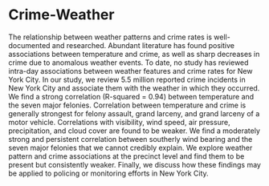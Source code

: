 # Crime-Weather

The relationship between weather patterns and crime rates is well-documented and researched. Abundant literature has found positive associations between temperature and crime, as well as sharp decreases in crime due to anomalous weather events. To date, no study has reviewed intra-day associations between weather features and crime rates for New York City. In our study, we review 5.5 million reported crime incidents in New York City and associate them with the weather in which they occurred. We find a strong correlation (R-squared = 0.94) between temperature and the seven major felonies. Correlation between temperature and crime is generally strongest for felony assault, grand larceny, and grand larceny of a motor vehicle. Correlations with visibility, wind speed, air pressure, precipitation, and cloud cover are found to be weaker. We find a moderately strong and persistent correlation between southerly wind bearing and the seven major felonies that we cannot credibly explain. We explore weather pattern and crime associations at the precinct level and find them to be present but consistently weaker. Finally, we discuss how these findings may be applied to policing or monitoring efforts in New York City.
